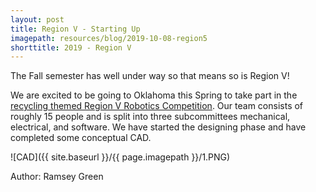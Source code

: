 ```yaml
---
layout: post
title: Region V - Starting Up
imagepath: resources/blog/2019-10-08-region5
shorttitle: 2019 - Region V
---
```


The Fall semester has well under way so that means so is Region V!

We are excited to be going to Oklahoma this Spring to take part in the [recycling themed Region V Robotics Competition](https://r5conferences.org/wp-content/uploads/sites/126/Robotics_Game_Manual.pdf). Our team consists of roughly 15 people and is split into three subcommittees mechanical, electrical, and software. We have started the designing phase and have completed some conceptual CAD.


![CAD]({{ site.baseurl }}/{{ page.imagepath }}/1.PNG)


Author: Ramsey Green


